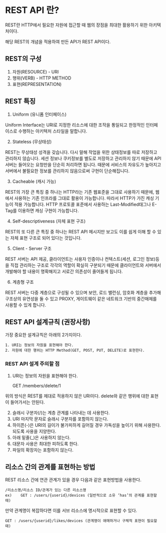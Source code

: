 # REST API 란?

REST란 HTTP에서 필요한 자원에 접근할 때 웹의 장점을 최대한 활용하기 위한 아키텍처이다.

해당 REST의 개념을 적용하여 만든 API가 REST API이다.

## REST의 구성

1. 자원(RESOURCE) - URI
2. 행위(VERB) - HTTP METHOD
3. 표현(REPRESENTATION)

## REST 특징

1. Uniform (유니폼 인터페이스)

Uniform Interface는 URI로 지정한 리소스에 대한 조작을 통일되고 한정적인 인터페이스로 수행하는 아키텍처 스타일을 말합니다.

2. Stateless (무상태성)

REST는 무상태성 성격을 갖습니다. 다시 말해 작업을 위한 상태정보를 따로 저장하고 관리하지 않습니다. 세션 정보나 쿠키정보를 별도로 저장하고 관리하지 않기 때문에 API 서버는 들어오는 요청만을 단순히 처리하면 됩니다. 때문에 서비스의 자유도가 높아지고 서버에서 불필요한 정보를 관리하지 않음으로써 구현이 단순해집니다.

3. Cacheable (캐시 가능)

REST의 가장 큰 특징 중 하나는 HTTP라는 기존 웹표준을 그대로 사용하기 때문에, 웹에서 사용하는 기존 인프라를 그대로 활용이 가능합니다. 따라서 HTTP가 가진 캐싱 기능이 적용 가능합니다. HTTP 프로토콜 표준에서 사용하는 Last-Modified태그나 E-Tag를 이용하면 캐싱 구현이 가능합니다.

4. Self-descriptiveness (자체 표현 구조)

REST의 또 다른 큰 특징 중 하나는 REST API 메시지만 보고도 이를 쉽게 이해 할 수 있는 자체 표현 구조로 되어 있다는 것입니다.

5. Client - Server 구조

REST 서버는 API 제공, 클라이언트는 사용자 인증이나 컨텍스트(세션, 로그인 정보)등을 직접 관리하는 구조로 각각의 역할이 확실히 구분되기 때문에 클라이언트와 서버에서 개발해야 할 내용이 명확해지고 서로간 의존성이 줄어들게 됩니다.

6. 계층형 구조

REST 서버는 다중 계층으로 구성될 수 있으며 보안, 로드 밸런싱, 암호화 계층을 추가해 구조상의 유연성을 둘 수 있고 PROXY, 게이트웨이 같은 네트워크 기반의 중간매체를 사용할 수 있게 합니다.
## REST API 설계규칙 (권장사항)

가장 중요한 설계규칙은 아래의 2가지이다.

    1. URI는 정보의 자원을 표현해야 한다.
    2. 자원에 대한 행위는 HTTP Method(GET, POST, PUT, DELETE)로 표현한다.

### REST API 설계 주의할 점

1. URI는 정보의 자원을 표현해야 한다.

    GET /members/delete/1

위의 방식은 REST를 제대로 적용하지 않은 URI이다. delete와 같은 행위에 대한 표현이 들어가서는 안된다.

2. 슬래시 구분자(/)는 계층 관계를 나타내는 데 사용한다.
3. URI 마지막 문자로 슬래시 구분자를 포함하지 않는다.
4. 하이픈(-)은 URI의 길이가 불가피하게 길어질 경우 가독성을 높이기 위해 사용한다. 되도록 사용을 지양한다.
5. 아래 밑줄(_)은 사용하지 않는다.
6. 대문자 사용은 최대한 피하도록 한다.
7. 파일의 확장자는 포함하지 않는다.

## 리소스 간의 관계를 표현하는 방법

REST 리소스 간에 연관 관계가 있을 경우 다음과 같은 표현방법을 사용한다.

    /리소스명/리소스 ID/관계가 있는 다른 리소스명
    ex)    GET : /users/{userid}/devices (일반적으로 소유 ‘has’의 관계를 표현할 때)

만약 관계명이 복잡하다면 이를 서브 리소스에 명시적으로 표현할 수 있다.

    GET : /users/{userid}/likes/devices (관계명이 애매하거나 구체적 표현이 필요할 때)
